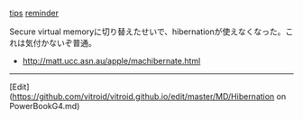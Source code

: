 ---
---
[tips](/tips)
[reminder](/reminder)

Secure virtual memoryに切り替えたせいで、hibernationが使えなくなった。これは気付かないぞ普通。
* http://matt.ucc.asn.au/apple/machibernate.html




----
[Edit](https://github.com/vitroid/vitroid.github.io/edit/master/MD/Hibernation on PowerBookG4.md)
